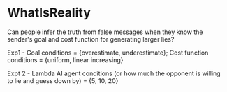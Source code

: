# WhatIsReality

Can people infer the truth from false messages when they know the sender's goal and cost function for generating larger lies?

Exp1 -  Goal conditions = {overestimate, underestimate}; Cost function conditions = {uniform, linear increasing}

Expt 2 - Lambda AI agent conditions (or how much the opponent is willing to lie and guess down by) = {5, 10, 20}
